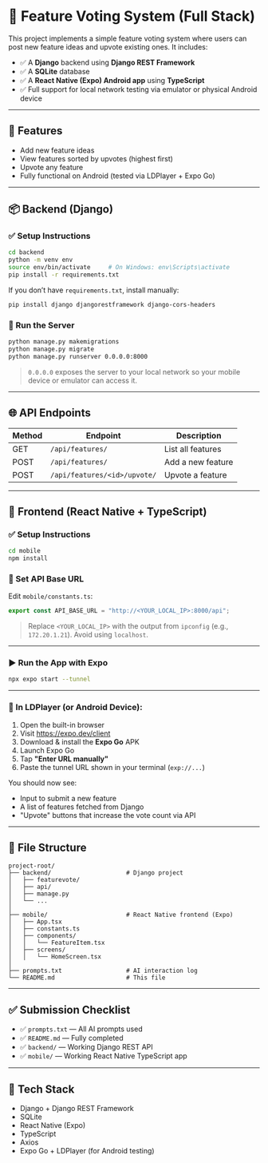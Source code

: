 # 📲 Feature Voting System (Full Stack)

This project implements a simple feature voting system where users can post new feature ideas and upvote existing ones. It includes:

-   ✅ A **Django** backend using **Django REST Framework**
-   ✅ A **SQLite** database
-   ✅ A **React Native (Expo) Android app** using **TypeScript**
-   ✅ Full support for local network testing via emulator or physical Android device

---

## 🧩 Features

-   Add new feature ideas
-   View features sorted by upvotes (highest first)
-   Upvote any feature
-   Fully functional on Android (tested via LDPlayer + Expo Go)

---

## 📦 Backend (Django)

### ✅ Setup Instructions

```bash
cd backend
python -m venv env
source env/bin/activate     # On Windows: env\Scripts\activate
pip install -r requirements.txt
```

If you don’t have `requirements.txt`, install manually:

```bash
pip install django djangorestframework django-cors-headers
```

### 🔧 Run the Server

```bash
python manage.py makemigrations
python manage.py migrate
python manage.py runserver 0.0.0.0:8000
```

> `0.0.0.0` exposes the server to your local network so your mobile device or emulator can access it.

---

## 🌐 API Endpoints

| Method | Endpoint                     | Description       |
| ------ | ---------------------------- | ----------------- |
| GET    | `/api/features/`             | List all features |
| POST   | `/api/features/`             | Add a new feature |
| POST   | `/api/features/<id>/upvote/` | Upvote a feature  |

---

## 📱 Frontend (React Native + TypeScript)

### ✅ Setup Instructions

```bash
cd mobile
npm install
```

### 🔧 Set API Base URL

Edit `mobile/constants.ts`:

```ts
export const API_BASE_URL = "http://<YOUR_LOCAL_IP>:8000/api";
```

> Replace `<YOUR_LOCAL_IP>` with the output from `ipconfig` (e.g., `172.20.1.21`). Avoid using `localhost`.

---

### ▶️ Run the App with Expo

```bash
npx expo start --tunnel
```

---

### 📲 In LDPlayer (or Android Device):

1. Open the built-in browser
2. Visit https://expo.dev/client
3. Download & install the **Expo Go** APK
4. Launch Expo Go
5. Tap **"Enter URL manually"**
6. Paste the tunnel URL shown in your terminal (`exp://...`)

You should now see:

-   Input to submit a new feature
-   A list of features fetched from Django
-   "Upvote" buttons that increase the vote count via API

---

## 🧱 File Structure

```
project-root/
├── backend/                     # Django project
│   ├── featurevote/
│   ├── api/
│   ├── manage.py
│   └── ...
│
├── mobile/                      # React Native frontend (Expo)
│   ├── App.tsx
│   ├── constants.ts
│   ├── components/
│   │   └── FeatureItem.tsx
│   ├── screens/
│   │   └── HomeScreen.tsx
│
├── prompts.txt                  # AI interaction log
└── README.md                    # This file
```

---

## ✅ Submission Checklist

-   ✅ `prompts.txt` — All AI prompts used
-   ✅ `README.md` — Fully completed
-   ✅ `backend/` — Working Django REST API
-   ✅ `mobile/` — Working React Native TypeScript app

---

## 🧠 Tech Stack

-   Django + Django REST Framework
-   SQLite
-   React Native (Expo)
-   TypeScript
-   Axios
-   Expo Go + LDPlayer (for Android testing)
